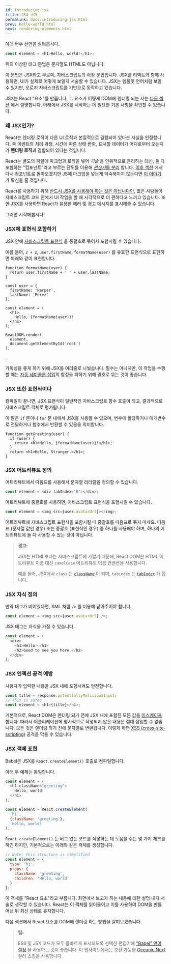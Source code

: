 ```yaml
---
id: introducing-jsx
title: JSX 소개
permalink: docs/introducing-jsx.html
prev: hello-world.html
next: rendering-elements.html
---
```


아래 변수 선언을 살펴봅시다.

```js
const element = <h1>Hello, world!</h1>;
```

위의 이상한 태그 문법은 문자열도 HTML도 아닙니다.

이 문법은 JSX라고 부르며, 자바스크립트의 확장 문법입니다. JSX를 리액트와 함께 사용하면, UI가 실제로 어떻게 보일지 서술할 수 있습니다. JSX는 템플릿 언어처럼 보일 수 있지만, 오로지 자바스크립트를 기반으로 동작하고 있습니다.

JSX는 React "요소"를 만듭니다. 그 요소가 어떻게 DOM에 렌더링 되는 지는 [다음 섹션](/docs/rendering-elements.html) 에서 설명합니다. 아래에서 JSX를 시작하는 데 필요한 기본 사항을 확인할 수 있습니다.

### 왜 JSX인가?

React는 렌더링 로직이 다른 UI 로직과 본질적으로 결합되어 있다는 사실을 인정합니다. 즉 이벤트의 처리 과정, 시간에 따른 상태 변화, 표시할 데이터가 어디로부터 오는지가 **렌더링 로직**과 결합되어 있다는 것입니다.

React는 별도의 파일에 마크업과 로직을 넣어 *기술* 을 인위적으로 분리하는 대신, 둘 다 포함하는 "컴포넌트"라고 부르는 단위를 이용해 [*관심사*를 분리](https://en.wikipedia.org/wiki/Separation_of_concerns) 합니다. [이후 섹션](/docs/components-and-props.html) 에서 다시 컴포넌트로 돌아오겠지만 JS에 마크업을 넣는게 익숙해지지 않는다면 [이 이야기](https://www.youtube.com/watch?v=x7cQ3mrcKaY) 가 확신을 줄 것입니다.

React를 사용하기 위해 [반드시 JSX를 사용해야 하는 것은 아닙니다만](/docs/react-without-jsx.html), 많은 사람들이 자바스크립트 코드 안에서 UI 작업을 할 때 시각적으로 더 편하다고 느끼고 있습니다. 또한 JSX를 사용하면 React가 유용한 에러 및 경고 메시지를 표시해줄 수 있습니다.

그러면 시작해봅시다!

### JSX에 표현식 포함하기

JSX 안에 [자바스크립트 표현식](https://developer.mozilla.org/en-US/docs/Web/JavaScript/Guide/Expressions_and_Operators#Expressions) 을 중괄호로 묶어서 포함시킬 수 있습니다.

예를 들어, `2 + 2`, `user.firstName`, `formatName(user)` 를 유효한 표현식으로 표현하면 아래와 같이 표현합니다.

```js{12}
function formatName(user) {
  return user.firstName + ' ' + user.lastName;
}

const user = {
  firstName: 'Harper',
  lastName: 'Perez'
};

const element = (
  <h1>
    Hello, {formatName(user)}!
  </h1>
);

ReactDOM.render(
  element,
  document.getElementById('root')
);
```

[](codepen://introducing-jsx).

가독성을 좋게 하기 위해 JSX를 여러줄로 나눴습니다. 필수는 아니지만, 이 작업을 수행할 때는 [자동 세미콜론 삽입](http://stackoverflow.com/q/2846283)의 함정을 피하기 위해 괄호로 묶는 것이 좋습니다.

### JSX 또한 표현식이다

컴파일이 끝나면, JSX 표현식이 일반적인 자바스크립트 함수 호출이 되고, 결과적으로 자바스크립트 객체로 평가됩니다.

이 말은 `if` 문이나 `for` 문 내에서 JSX를 사용할 수 있으며, 변수에 할당하거나 매개변수로 전달하거나 함수에서 반환할 수 있음을 의미합니다.

```js{3,5}
function getGreeting(user) {
  if (user) {
    return <h1>Hello, {formatName(user)}!</h1>;
  }
  return <h1>Hello, Stranger.</h1>;
}
```

### JSX 어트리뷰트 정의

어트리뷰트에서 따옴표를 사용해서 문자열 리터럴을 정의할 수 있습니다.

```js
const element = <div tabIndex="0"></div>;
```

어트리뷰트에 중괄호를 사용하면, 자바스크립트 표현식을 포함시킬 수 있습니다.

```js
const element = <img src={user.avatarUrl}></img>;
```

어트리뷰트에 자바스크립트 표현식을 포함시킬 때 중괄호를 따옴표로 묶지 마세요. 따옴표 (문자열 값인 경우) 또는 중괄호 (표현식인 경우) 중 하나를 사용해야 하며, 하나의 어트리뷰트에 둘 다 사용할 수 있는 것이 아닙니다.

>**경고:**
>
>JSX는 HTML보다는 자바스크립트에 가깝기 때문에, React DOM은 HTML 어트리뷰트 이름 대신 `camelCase` 어트리뷰트 이름 컨벤션을 사용합니다.
>
> 예를 들어, JSX에서 `class` 는 [`className`](https://developer.mozilla.org/en-US/docs/Web/API/Element/className) 이 되며, `tabindex` 는 [`tabIndex`](https://developer.mozilla.org/en-US/docs/Web/API/HTMLElement/tabIndex) 가 됩니다.

### JSX 자식 정의

만약 태그가 비어있다면, XML 처럼 `/>` 를 이용해 닫아주어야 합니다.

```js
const element = <img src={user.avatarUrl} />;
```

JSX 태그는 자식을 가질 수 있습니다.

```js
const element = (
  <div>
    <h1>Hello!</h1>
    <h2>Good to see you here.</h2>
  </div>
);
```

### JSX 인젝션 공격 예방

사용자가 입력한 내용을 JSX 내에 포함시켜도 안전합니다.

```js
const title = response.potentiallyMaliciousInput;
// This is safe:
const element = <h1>{title}</h1>;
```

기본적으로, React DOM은 렌더링 되기 전에 JSX 내에 포함된 모든 값을 [이스케이프](http://stackoverflow.com/questions/7381974/which-characters-need-to-be-escaped-on-html) 합니다. 따라서 어플리케이션에 명시적으로 작성되지 않은 내용은 절대 삽입할 수 없습니다. 모든 것은 렌더링 되기 전에 문자열로 변환됩니다. 이렇게 하면 [XSS (cross-site-scripting)](https://en.wikipedia.org/wiki/Cross-site_scripting) 공격을 막을 수 있습니다.

### JSX 객체 표현

Babel은 JSX를 `React.createElement()` 호출로 컴파일합니다.

아래 두 예제는 동일합니다.

```js
const element = (
  <h1 className="greeting">
    Hello, world!
  </h1>
);
```

```js
const element = React.createElement(
  'h1',
  {className: 'greeting'},
  'Hello, world!'
);
```

`React.createElement()` 는 버그 없는 코드를 작성하는 데 도움을 주는 몇 가지 체크를 하긴 하지만, 기본적으로는 아래와 같은 객체를 생성합니다.

```js
// Note: this structure is simplified
const element = {
  type: 'h1',
  props: {
    className: 'greeting',
    children: 'Hello, world'
  }
};
```

이 객체를 "React 요소"라고 부릅니다. 화면에서 보고자 하는 내용에 대한 설명 내지 서술로 생각할 수 있습니다. React는 이 객체를 읽어들이고 이를 사용하여 DOM을 만들어낸 뒤 최신 상태로 유지합니다.

다음 섹션에서 React 요소를 DOM에 렌더링 하는 방법을 살펴보겠습니다.

>**팁:**
>
>ES6 및 JSX 코드가 모두 올바르게 표시되도록 선택한 편집기에 ["Babel" 언어 설정](http://babeljs.io/docs/editors) 을 사용하는 것이 좋습니다. 이 웹사이트에서는 호환 가능한 [Oceanic Next](https://labs.voronianski.com/oceanic-next-color-scheme/) 컬러 스킴을 사용합니다.

